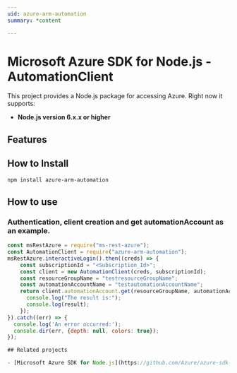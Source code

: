 ```yaml
---
uid: azure-arm-automation
summary: *content

---
```

# Microsoft Azure SDK for Node.js - AutomationClient
This project provides a Node.js package for accessing Azure. Right now it supports:
- **Node.js version 6.x.x or higher**

## Features


## How to Install

```bash
npm install azure-arm-automation
```

## How to use

### Authentication, client creation and get automationAccount as an example.

```javascript
const msRestAzure = require("ms-rest-azure");
const AutomationClient = require("azure-arm-automation");
msRestAzure.interactiveLogin().then((creds) => {
    const subscriptionId = "<Subscription_Id>";
    const client = new AutomationClient(creds, subscriptionId);
    const resourceGroupName = "testresourceGroupName";
    const automationAccountName = "testautomationAccountName";
    return client.automationAccount.get(resourceGroupName, automationAccountName).then((result) => {
      console.log("The result is:");
      console.log(result);
    });
}).catch((err) => {
  console.log('An error occurred:');
  console.dir(err, {depth: null, colors: true});
});

## Related projects

- [Microsoft Azure SDK for Node.js](https://github.com/Azure/azure-sdk-for-node)
